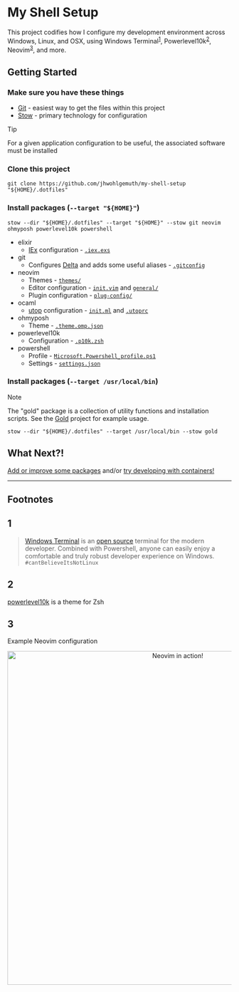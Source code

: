 My Shell Setup
==============
This project codifies how I configure my development environment across Windows, Linux, and OSX, using Windows Terminal<sup>[1](#1)</sup>, Powerlevel10k<sup>[2](#2)</sup>, Neovim<sup>[3](#3)</sup>, and more.

Getting Started
---------------
### Make sure you have these things
- [Git](https://git-scm.com/) - easiest way to get the files within this project
- [Stow](https://www.gnu.org/software/stow/) - primary technology for configuration

> [!TIP]
> For a given application configuration to be useful, the associated software must be installed

### Clone this project
```shell
git clone https://github.com/jhwohlgemuth/my-shell-setup "${HOME}/.dotfiles"
```
### Install packages (`--target "${HOME}"`)
```shell
stow --dir "${HOME}/.dotfiles" --target "${HOME}" --stow git neovim ohmyposh powerlevel10k powershell
```
- elixir
  - [IEx](https://hexdocs.pm/iex/1.12/IEx.html) configuration - [`.iex.exs`](./elixir/.iex.exs)
- git
  - Configures [Delta](https://github.com/dandavison/delta) and adds some useful aliases - [`.gitconfig`](./git/.gitconfig)
- neovim
  - Themes - [`themes/`](./neovim/.config/nvim/themes/)
  - Editor configuration - [`init.vim`](./neovim/.config/nvim/init.vim) and [`general/`](./neovim/.config/nvim/general/)
  - Plugin configuration - [`plug-config/`](./neovim/.config/nvim/plug-config/)
- ocaml
  - [utop](https://github.com/ocaml-community/utop) configuration - [`init.ml`](./ocaml/.config/utop/init.ml) and [`.utoprc`](./ocaml/.utoprc)
- ohmyposh
  - Theme - [`.theme.omp.json`](./ohmyposh/.theme.omp.json)
- powerlevel10k 
  - Configuration - [`.p10k.zsh`](./powerlevel10k/.p10k.zsh)
- powershell
  - Profile - [`Microsoft.Powershell_profile.ps1`](./powershell/.config/powershell/Microsoft.Powershell_profile.ps1)
  - Settings - [`settings.json`](./public/settings.json)

### Install packages (`--target /usr/local/bin`)
> [!NOTE]
> The "gold" package is a collection of utility functions and installation scripts. See the [Gold](https://github.com/jhwohlgemuth/gold) project for example usage.

```shell
stow --dir "${HOME}/.dotfiles" --target /usr/local/bin --stow gold
```

What Next?!
-----------
[Add or improve some packages](./CONTRIBUTING.md) and/or [try developing with containers!](https://github.com/jhwohlgemuth/gold)

-------------

**Footnotes**
-------------

1
---
> [Windows Terminal](https://www.microsoft.com/en-us/p/windows-terminal/9n0dx20hk701?activetab=pivot:overviewtab) is an [open source](https://github.com/microsoft/terminal) terminal for the modern developer. Combined with Powershell, anyone can easily enjoy a comfortable and truly robust developer experience on Windows. `#cantBelieveItsNotLinux`

2
---
[powerlevel10k](https://github.com/romkatv/powerlevel10k) is a theme for Zsh

3
---
Example Neovim configuration
<div align="center">
    <a href="https://gyazo.com/57ccdc67266ee53eb6911a3a9b75be58"><img id="screenshot" alt="Neovim in action!" src="https://i.gyazo.com/57ccdc67266ee53eb6911a3a9b75be58.gif" width="750"/></a>
</div>